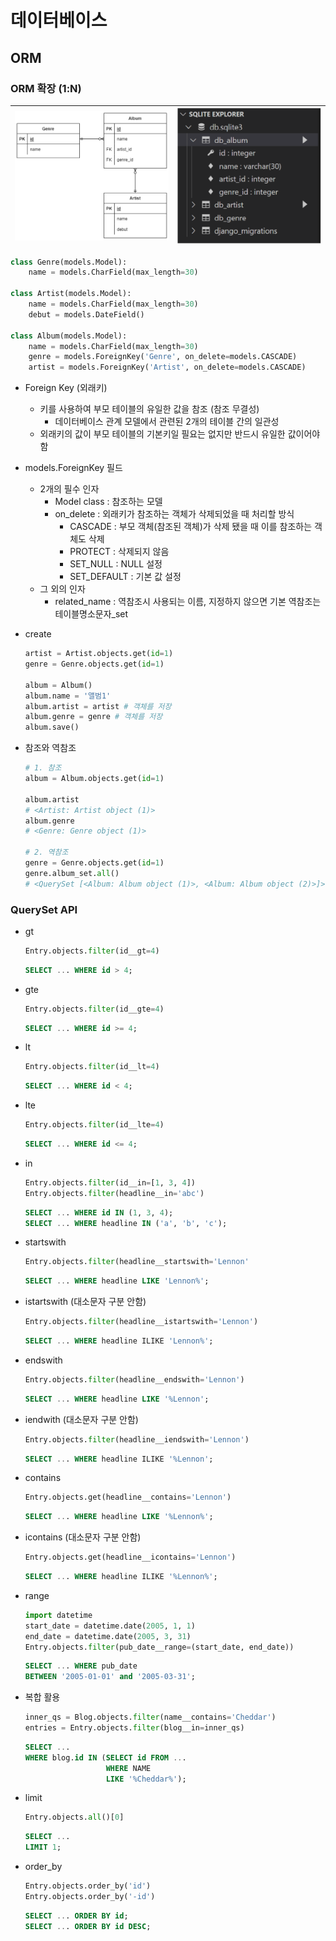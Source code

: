 # 데이터베이스

## ORM

### ORM 확장 (1:N)

| ![./fk-1.png](./fk-1.png) | ![./fk-2.png](./fk-2.png) |
| ------------------------- | ------------------------- |

```python
class Genre(models.Model):
    name = models.CharField(max_length=30)

class Artist(models.Model):
    name = models.CharField(max_length=30)
    debut = models.DateField()

class Album(models.Model):
    name = models.CharField(max_length=30)
    genre = models.ForeignKey('Genre', on_delete=models.CASCADE)
    artist = models.ForeignKey('Artist', on_delete=models.CASCADE)
```

- Foreign Key (외래키)

  - 키를 사용하여 부모 테이블의 유일한 값을 참조 (참조 무결성)
    - 데이터베이스 관계 모델에서 관련된 2개의 테이블 간의 일관성
  - 외래키의 값이 부모 테이블의 기본키일 필요는 없지만 반드시 유일한 값이어야 함

- models.ForeignKey 필드

  - 2개의 필수 인자
    - Model class : 참조하는 모델
    - on_delete : 외래키가 참조하는 객체가 삭제되었을 때 처리할 방식
      - CASCADE : 부모 객체(참조된 객체)가 삭제 됐을 때 이를 참조하는 객체도 삭제
      - PROTECT : 삭제되지 않음
      - SET_NULL : NULL 설정
      - SET_DEFAULT : 기본 값 설정
  - 그 외의 인자
    - related_name : 역참조시 사용되는 이름, 지정하지 않으면 기본 역참조는 테이블명소문자_set

- create

  ```python
  artist = Artist.objects.get(id=1)
  genre = Genre.objects.get(id=1)
  
  album = Album() 
  album.name = '앨범1'
  album.artist = artist # 객체를 저장
  album.genre = genre # 객체를 저장
  album.save()
  ```

- 참조와 역참조

  ```python
  # 1. 참조
  album = Album.objects.get(id=1)
  
  album.artist
  # <Artist: Artist object (1)>
  album.genre
  # <Genre: Genre object (1)>
  
  # 2. 역참조
  genre = Genre.objects.get(id=1)
  genre.album_set.all()
  # <QuerySet [<Album: Album object (1)>, <Album: Album object (2)>]>
  ```

  

### QuerySet API

- gt

  ```python
  Entry.objects.filter(id__gt=4)
  ```

  ```sql
  SELECT ... WHERE id > 4;
  ```

- gte

  ```python
  Entry.objects.filter(id__gte=4)
  ```

  ```sql
  SELECT ... WHERE id >= 4;
  ```
  
- lt

  ```python
  Entry.objects.filter(id__lt=4)
  ```

  ```sql
  SELECT ... WHERE id < 4;
  ```

- lte

  ```python
  Entry.objects.filter(id__lte=4)
  ```

  ```sql
  SELECT ... WHERE id <= 4;
  ```

- in

  ```python
  Entry.objects.filter(id__in=[1, 3, 4])
  Entry.objects.filter(headline__in='abc')
  ```

  ```sql
  SELECT ... WHERE id IN (1, 3, 4);
  SELECT ... WHERE headline IN ('a', 'b', 'c');
  ```

- startswith

  ```python
  Entry.objects.filter(headline__startswith='Lennon'
  ```

  ```sql
  SELECT ... WHERE headline LIKE 'Lennon%';
  ```

- istartswith (대소문자 구분 안함)

  ```python
  Entry.objects.filter(headline__istartswith='Lennon')
  ```

  ```sql
  SELECT ... WHERE headline ILIKE 'Lennon%';
  ```

- endswith 

  ```python
  Entry.objects.filter(headline__endswith='Lennon')
  ```

  ```sql
  SELECT ... WHERE headline LIKE '%Lennon';
  ```

- iendwith (대소문자 구분 안함)

  ```python
  Entry.objects.filter(headline__iendswith='Lennon')
  ```

  ```sql
  SELECT ... WHERE headline ILIKE '%Lennon';
  ```

- contains

  ```python
  Entry.objects.get(headline__contains='Lennon')
  ```

  ```sql
  SELECT ... WHERE headline LIKE '%Lennon%';
  ```

- icontains (대소문자 구분 안함)

  ```python
  Entry.objects.get(headline__icontains='Lennon')
  ```

  ```sql
  SELECT ... WHERE headline ILIKE '%Lennon%';
  ```

- range

  ```python
  import datetime
  start_date = datetime.date(2005, 1, 1)
  end_date = datetime.date(2005, 3, 31)
  Entry.objects.filter(pub_date__range=(start_date, end_date))
  ```

  ```sql
  SELECT ... WHERE pub_date
  BETWEEN '2005-01-01' and '2005-03-31';
  ```

- 복합 활용

  ```python
  inner_qs = Blog.objects.filter(name__contains='Cheddar')
  entries = Entry.objects.filter(blog__in=inner_qs)
  ```

  ```sql
  SELECT ... 
  WHERE blog.id IN (SELECT id FROM ... 
                    WHERE NAME
                    LIKE '%Cheddar%');
  ```

- limit

  ```python
  Entry.objects.all()[0]
  ```
  
  ```sql
  SELECT ... 
  LIMIT 1;
  ```
  
- order_by

  ```python
  Entry.objects.order_by('id')
  Entry.objects.order_by('-id')
  ```

  ```sql
  SELECT ... ORDER BY id;
  SELECT ... ORDER BY id DESC;
  ```

